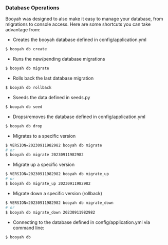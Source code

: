 ### Database Operations

Booyah was designed to also make it easy to manage your database, from migrations to console access. Here are some shortcuts you can take advantage from:

* Creates the booyah database defined in config/application.yml
```sh
$ booyah db create
```

* Runs the new/pending database migrations
```sh
$ booyah db migrate
```

* Rolls back the last database migration

```sh
$ booyah db rollback
```

* Sseeds the data defined in seeds.py

```sh
$ booyah db seed
```

* Drops/removes the database defined in config/application.yml

```sh
$ booyah db drop
```

* Migrates to a specific version

```sh
$ VERSION=20230911982982 booyah db migrate
# or
$ booyah db migrate 20230911982982
```

* Migrate up a specific version

```sh
$ VERSION=20230911982982 booyah db migrate_up
# or
$ booyah db migrate_up 20230911982982
```

* Migrate down a specific version (rollback)

```sh
$ VERSION=20230911982982 booyah db migrate_down
# or
$ booyah db migrate_down 20230911982982
```

* Connecting to the database defined in config/application.yml via command line:

```sh
$ booyah db
```